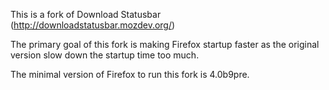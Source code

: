 This is a fork of Download Statusbar (http://downloadstatusbar.mozdev.org/)

The primary goal of this fork is making Firefox startup faster as the
original version slow down the startup time too much.

The minimal version of Firefox to run this fork is 4.0b9pre.

